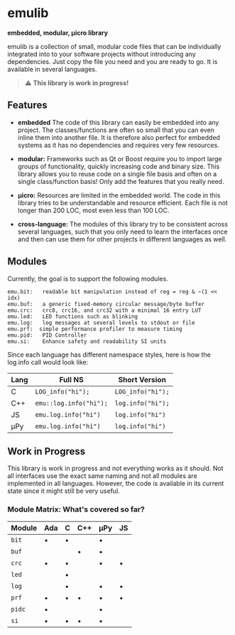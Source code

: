 # emulib 
**embedded, modular, μicro library**

emulib is a collection of small, modular code files that can be individually integrated into to your software projects without introducing any dependencies. Just copy the file you need and you are ready to go. It is available in several languages.

> :warning: **This library is work in progress!**


## Features


* **embedded** The code of this library can easily be embedded into any project. The classes/functions are often so small that you can even inline them into another file. It is therefore also perfect for embedded systems as it has no dependencies and requires very few resources. 

* **modular:** Frameworks such as Qt or Boost require you to import large groups of functionality, quickly increasing code and binary size. This library allows you to reuse code on a single file basis and often on a single class/function basis! Only add the features that you really need.

* **μicro:** Resources are limited in the embedded world. The code in this library tries to be understandable and resource efficient. Each file is not longer than 200 LOC, most even less than 100 LOC. 

* **cross-language:** The modules of this library try to be consistent across several languages, such that you only need to learn the interfaces once and then can use them for other projects in different languages as well.


## Modules
Currently, the goal is to support the following modules.

```
emu.bit:   readable bit manipulation instead of reg = reg & ~(1 << idx)
emu.buf:   a generic fixed-memory circular message/byte buffer
emu.crc:   crc8, crc16, and crc32 with a minimal 16 entry LUT
emu.led:   LED functions such as blinking
emu.log:   log messages at several levels to stdout or file
emu.prf:  simple performance profiler to measure timing
emu.pid:   PID Controller
emu.si:    Enhance safety and readability SI units
```
<!-- emu.geo:   global positioning, e.g. bearing, haversine -->
<!-- emu.dsp:   digital signal processing, Kalman -->
<!-- emu.st:    statistics, (min,max,clamp) -->
<!-- emu.unify: some basic defines (min, max, clamp, Uint8, Int16, TRUE) -->

Since each language has different namespace styles, here is how the log.info call would look like:

| Lang | Full NS               |  Short Version   |
|------|-----------------------|------------------|
| C    | `LOG_info("hi");`     | `LOG_info("hi");` |
| C++  | `emu::log.info("hi");`| `log.info("hi");` |
| JS   | `emu.log.info("hi")`  | `log.info("hi")`  |
| μPy  | `emu.log.info("hi")`  | `log.info("hi")`  |



## Work in Progress
This library is work in progress and not everything works as it should. Not all interfaces use the exact same naming and not all modules are implemented in all languages. However, the code is available in its current state since it might still be very useful. 

### Module Matrix: What's covered so far?

| Module | Ada |  C  | C++ | μPy | JS  |
|--------|-----|-----|-----|-----|-----|
| `bit`  |  •  |  •  |     |  •  |     |
| `buf`  |     |     |  •  |  •  |     |
| `crc`  |  •  |  •  |     |  •  |  •  |
| `led`  |     |  •  |     |     |     | 
| `log`  |     |  •  |     |  •  |  •  |
| `prf`  |  •  |  •  |  •  |  •  |  •  |
| `pidc` |  •  |     |     |  •  |     | 
| `si`   |  •  |  •  |  •  |  •  |     |



